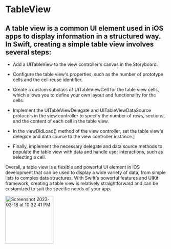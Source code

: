 # TableView
 
## A table view is a common UI element used in iOS apps to display information in a structured way. In Swift, creating a simple table view involves several steps:

* Add a UITableView to the view controller's canvas in the Storyboard.

* Configure the table view's properties, such as the number of prototype cells and the cell reuse identifier.

* Create a custom subclass of UITableViewCell for the table view cells, which allows you to define your own layout and functionality for the cells.

* Implement the UITableViewDelegate and UITableViewDataSource protocols in the view controller to specify the number of rows, sections, and the content of each cell in the table view.

* In the viewDidLoad() method of the view controller, set the table view's delegate and data source to the view controller instance.]

* Finally, implement the necessary delegate and data source methods to populate the table view with data and handle user interactions, such as selecting a cell.

Overall, a table view is a flexible and powerful UI element in iOS development that can be used to display a wide variety of data, from simple lists to complex data structures. With Swift's powerful features and UIKit framework, creating a table view is relatively straightforward and can be customized to suit the specific needs of your app.


<img width="150" alt="Screenshot 2023-03-18 at 10 32 41 PM" src="https://user-images.githubusercontent.com/124521487/226123318-cb4409aa-801d-4d84-b0d3-347e4fedc8fb.png">
